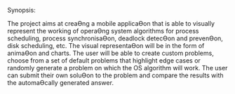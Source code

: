 Synopsis:

The project aims at creaƟng a mobile applicaƟon that is able to visually represent the 
working of operaƟng system algorithms for process scheduling, process synchronisaƟon,
deadlock detecƟon and prevenƟon, disk scheduling, etc. The visual representaƟon will be in 
the form of animaƟon and charts. The user will be able to create custom problems, choose 
from a set of default problems that highlight edge cases or randomly generate a problem on 
which the OS algorithm will work. The user can submit their own soluƟon to the problem 
and compare the results with the automaƟcally generated answer.
